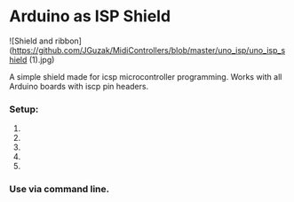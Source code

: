 # Arduino as ISP Shield

![Shield and ribbon](https://github.com/JGuzak/MidiControllers/blob/master/uno_isp/uno_isp_shield (1).jpg)

A simple shield made for icsp microcontroller programming. Works with all Arduino boards with iscp pin headers.

### Setup:
 1.
 2.
 3.
 4.
 5.

### Use via command line.